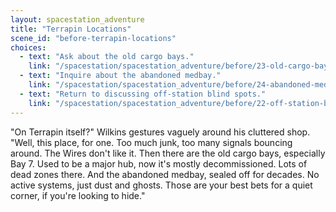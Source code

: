 ```yaml
---
layout: spacestation_adventure
title: "Terrapin Locations"
scene_id: "before-terrapin-locations"
choices:
  - text: "Ask about the old cargo bays."
    link: "/spacestation/spacestation_adventure/before/23-old-cargo-bays"
  - text: "Inquire about the abandoned medbay."
    link: "/spacestation/spacestation_adventure/before/24-abandoned-medbay"
  - text: "Return to discussing off-station blind spots."
    link: "/spacestation/spacestation_adventure/before/22-off-station-blind-spots"
---
```


"On Terrapin itself?" Wilkins gestures vaguely around his cluttered shop. "Well, this place, for one. Too much junk, too many signals bouncing around. The Wires don't like it. Then there are the old cargo bays, especially Bay 7. Used to be a major hub, now it's mostly decommissioned. Lots of dead zones there. And the abandoned medbay, sealed off for decades. No active systems, just dust and ghosts. Those are your best bets for a quiet corner, if you're looking to hide."
